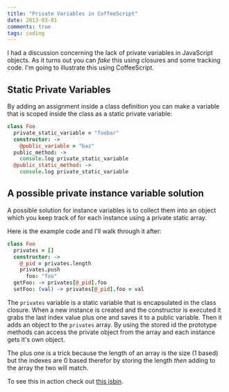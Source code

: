 ```yaml
---
title: "Private Variables in CoffeeScript"
date: 2013-03-01
comments: true
tags: coding
---
```

I had a discussion concerning the lack of private variables in JavaScript
objects. As it turns out you can _fake_ this using closures and some tracking
code. I'm going to illustrate this using CoffeeScript.

<!-- more -->

## Static Private Variables

By adding an assignment inside a class definition you can make a variable that
is scoped inside the class as a static private variable:

```coffeescript
class Foo
  private_static_variable = "foobar"
  constructor: ->
    @public_variable = "baz"
  public_method: ->
    console.log private_static_variable
  @public_static_method: ->
    console.log private_static_variable
```

## A possible private instance variable solution

A possible solution for instance variables is to collect them into an object
which you keep track of for each instance using a private static array.

Here is the example code and I'll walk through it after:

```coffeescript
class Foo
  privates = []
  constructor: ->
    @_pid = privates.length
    privates.push
      foo: "foo"
  getFoo: -> privates[@_pid].foo
  setFoo: (val) -> privates[@_pid].foo = val
```

The `privates` variable is a static variable that is encapsulated in the class
closure. When a new instance is created and the constructor is executed it grabs
the last index value plus one and saves it to a public variable. Then it adds an
object to the `privates` array. By using the stored id the prototype methods can
access the private object from the array and each instance gets it's own object.

The plus one is a trick because the length of an array is the size (1 based) but
the indexes are 0 based therefor by storing the length _then_ adding to the
array the two will match.

To see this in action check out [this jsbin][1].

[1]: http://jsbin.com/ufufig/1/edit
